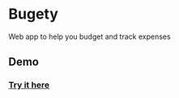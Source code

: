 # Bugety
Web app to help you budget and track expenses

## Demo
### <a href=" https://nascal3.github.io/bugety/">Try it here</a>
